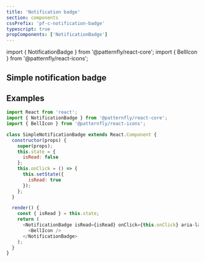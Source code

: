 ```yaml
---
title: 'Notification badge'
section: components
cssPrefix: 'pf-c-notification-badge'
typescript: true
propComponents: ['NotificationBadge']
---
```


import { NotificationBadge } from '@patternfly/react-core';
import { BellIcon } from '@patternfly/react-icons';

## Simple notification badge

## Examples
```js
import React from 'react';
import { NotificationBadge } from '@patternfly/react-core';
import { BellIcon } from '@patternfly/react-icons';

class SimpleNotificationBadge extends React.Component {
  constructor(props) {
    super(props);
    this.state = {
      isRead: false
    };
    this.onClick = () => {
      this.setState({
        isRead: true
      });
    };
  }

  render() {
    const { isRead } = this.state;
    return (
      <NotificationBadge isRead={isRead} onClick={this.onClick} aria-label="Notifications">
        <BellIcon />
      </NotificationBadge>
    );
  }
}
```
